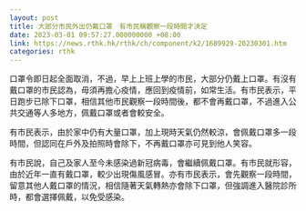 ```yaml
---
layout: post
title: 大部分市民外出仍戴口罩　有市民稱觀察一段時間才決定
date: 2023-03-01 09:57:27.000000000 +08:00
link: https://news.rthk.hk/rthk/ch/component/k2/1689929-20230301.htm
categories: rthk
---
```


口罩令即日起全面取消，不過，早上上班上學的市民，大部分仍戴上口罩。有沒有戴口罩的市民認為，毋須再擔心疫情，應回到疫情前，如常生活。有市民表示，平日跑步已除下口罩，相信其他市民觀察一段時間後，都不會再戴口罩，不過進入公共交通等人多地方，佩戴口罩或者會較安全。

有市民表示，由於家中仍有大量口罩，加上現時天氣仍然較涼，會佩戴口罩多一段時間，但認同在戶外及拍照時會除下，不再戴口罩亦可見到他人笑容。 

有市民說，自己及家人至今未感染過新冠病毒，會繼續佩戴口罩。有市民就形容，由於近年一直有戴口罩，較少出現傷風感冒。亦有市民表示，會先觀察一段時間，留意其他人戴口罩的情況，相信隨著天氣轉熱亦會除下口罩，但強調進入醫院診所時，都會選擇佩戴，以免受感染。
